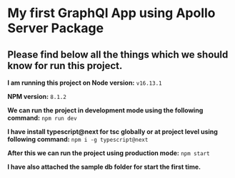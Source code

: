 # My first GraphQl App using Apollo Server Package

## Please find below all the things which we should know for run this project.

**I am running this project on Node version:**
`v16.13.1`

**NPM version:**
`8.1.2`

**We can run the project in development mode using the following command:**
`npm run dev`


**I have install typescript@next for tsc globally or at project level using following command:**
`npm i -g typescript@next`

**After this we can run the project using production mode:**
`npm start`

**I have also attached the sample db folder for start the first time.**